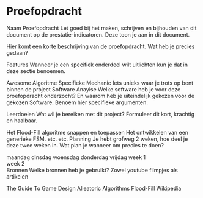 # Proefopdracht
Naam Proefopdracht
Let goed bij het maken, schrijven en bijhouden van dit document op de prestatie-indicatoren. Deze toon je aan in dit document.

Hier komt een korte beschrijving van de proefopdracht. Wat heb je precies gedaan?

Features
Wanneer je een specifiek onderdeel wilt uitlichten kun je dat in deze sectie benoemen.

Awesome Algoritme
Specifieke Mechanic
Iets unieks waar je trots op bent binnen de project
Software Anaylse
Welke software heb je voor deze proefopdracht onderzocht? En waarom heb je uiteindelijk gekozen voor de gekozen Software. Benoem hier specifieke argumenten.

Leerdoelen
Wat wil je bereiken met dit project? Formuleer dit kort, krachtig en haalbaar.

Het Flood-Fill algoritme snappen en toepassen
Het ontwikkelen van een generieke FSM.
etc. etc.
Planning
Je hebt grofweg 2 weken, hoe deel je deze twee weken in. Wat plan je wanneer om precies te doen?

maandag	dinsdag	woensdag	donderdag	vrijdag
week 1					
week 2					
Bronnen
Welke bronnen heb je gebruikt? Zowel youtube filmpjes als artikelen

The Guide To Game Design
Alleatoric Algorithms
Flood-Fill Wikipedia
